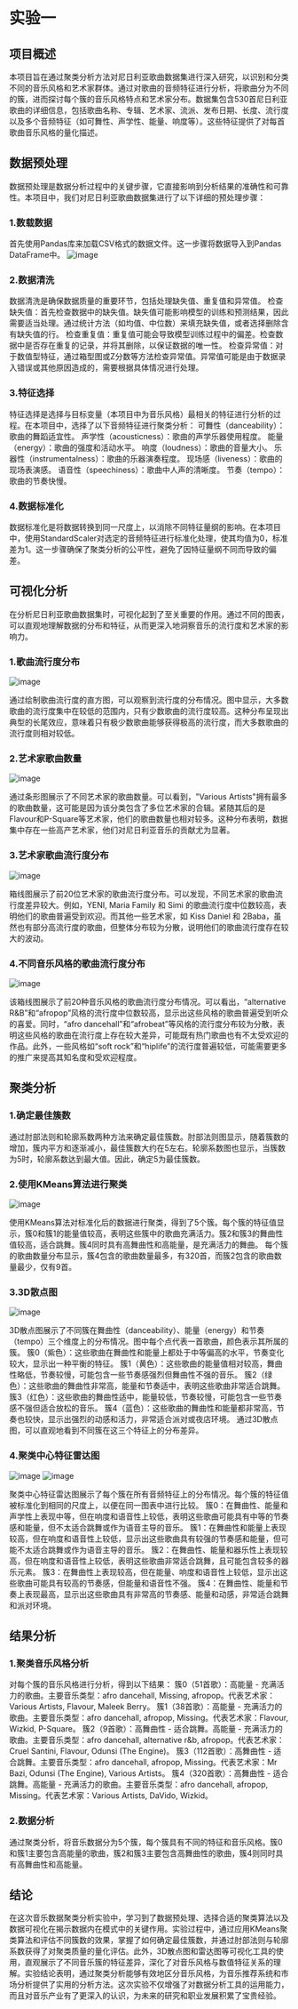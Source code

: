 # 实验一
## 项目概述
本项目旨在通过聚类分析方法对尼日利亚歌曲数据集进行深入研究，以识别和分类不同的音乐风格和艺术家群体。通过对歌曲的音频特征进行分析，将歌曲分为不同的簇，进而探讨每个簇的音乐风格特点和艺术家分布。数据集包含530首尼日利亚歌曲的详细信息，包括歌曲名称、专辑、艺术家、流派、发布日期、长度、流行度以及多个音频特征（如可舞性、声学性、能量、响度等）。这些特征提供了对每首歌曲音乐风格的量化描述。
## 数据预处理
数据预处理是数据分析过程中的关键步骤，它直接影响到分析结果的准确性和可靠性。本项目中，我们对尼日利亚歌曲数据集进行了以下详细的预处理步骤：
### 1.数载数据
首先使用Pandas库来加载CSV格式的数据文件。这一步骤将数据导入到Pandas DataFrame中。
![image](https://github.com/user-attachments/assets/6574491b-e43b-41e4-9be9-a104d9577f56)

### 2.数据清洗
数据清洗是确保数据质量的重要环节，包括处理缺失值、重复值和异常值。
检查缺失值：首先检查数据中的缺失值。缺失值可能影响模型的训练和预测结果，因此需要适当处理。通过统计方法（如均值、中位数）来填充缺失值，或者选择删除含有缺失值的行。
检查重复值：重复值可能会导致模型训练过程中的偏差。检查数据中是否存在重复的记录，并将其删除，以保证数据的唯一性。
检查异常值：对于数值型特征，通过箱型图或Z分数等方法检查异常值。异常值可能是由于数据录入错误或其他原因造成的，需要根据具体情况进行处理。
### 3.特征选择
特征选择是选择与目标变量（本项目中为音乐风格）最相关的特征进行分析的过程。在本项目中，选择了以下音频特征进行聚类分析：
可舞性（danceability）：歌曲的舞蹈适宜性。
声学性（acousticness）：歌曲的声学乐器使用程度。
能量（energy）：歌曲的强度和活动水平。
响度（loudness）：歌曲的音量大小。
乐器性（instrumentalness）：歌曲的乐器演奏程度。
现场感（liveness）：歌曲的现场表演感。
语音性（speechiness）：歌曲中人声的清晰度。
节奏（tempo）：歌曲的节奏快慢。
### 4.数据标准化
数据标准化是将数据转换到同一尺度上，以消除不同特征量纲的影响。在本项目中，使用StandardScaler对选定的音频特征进行标准化处理，使其均值为0，标准差为1。这一步骤确保了聚类分析的公平性，避免了因特征量纲不同而导致的偏差。
## 可视化分析
在分析尼日利亚歌曲数据集时，可视化起到了至关重要的作用。通过不同的图表，可以直观地理解数据的分布和特征，从而更深入地洞察音乐的流行度和艺术家的影响力。
### 1.歌曲流行度分布
![image](https://github.com/user-attachments/assets/7b034a86-ceb5-4c33-a088-9f9061278646)

通过绘制歌曲流行度的直方图，可以观察到流行度的分布情况。图中显示，大多数歌曲的流行度集中在较低的范围内，只有少数歌曲的流行度较高。这种分布呈现出典型的长尾效应，意味着只有极少数歌曲能够获得极高的流行度，而大多数歌曲的流行度则相对较低。
### 2.艺术家歌曲数量
![image](https://github.com/user-attachments/assets/18d72ce2-32b6-4ad3-bc33-28e5fe277b0b)

通过条形图展示了不同艺术家的歌曲数量。可以看到，"Various Artists"拥有最多的歌曲数量，这可能是因为该分类包含了多位艺术家的合辑。紧随其后的是Flavour和P-Square等艺术家，他们的歌曲数量也相对较多。这种分布表明，数据集中存在一些高产艺术家，他们对尼日利亚音乐的贡献尤为显著。
### 3.艺术家歌曲流行度分布
![image](https://github.com/user-attachments/assets/895b6fa2-f2c6-4773-aca7-1ed459f64bcf)


箱线图展示了前20位艺术家的歌曲流行度分布。可以发现，不同艺术家的歌曲流行度差异较大。例如，YENI, Maria Family 和 Simi 的歌曲流行度中位数较高，表明他们的歌曲普遍受到欢迎。而其他一些艺术家，如 Kiss Daniel 和 2Baba，虽然也有部分高流行度的歌曲，但整体分布较为分散，说明他们的歌曲流行度存在较大的波动。
### 4.不同音乐风格的歌曲流行度分布
![image](https://github.com/user-attachments/assets/91f9ce76-4c8f-4f3b-953f-f25ab74a63b4)

该箱线图展示了前20种音乐风格的歌曲流行度分布情况。可以看出，“alternative R&B”和“afropop”风格的流行度中位数较高，显示出这些风格的歌曲普遍受到听众的喜爱。同时，“afro dancehall”和“afrobeat”等风格的流行度分布较为分散，表明这些风格的歌曲在流行度上存在较大差异，可能既有热门歌曲也有不太受欢迎的作品。此外，一些风格如“soft rock”和“hiplife”的流行度普遍较低，可能需要更多的推广来提高其知名度和受欢迎程度。
## 聚类分析
### 1.确定最佳簇数
通过肘部法则和轮廓系数两种方法来确定最佳簇数。肘部法则图显示，随着簇数的增加，簇内平方和逐渐减小，最佳簇数大约在5左右。轮廓系数图也显示，当簇数为5时，轮廓系数达到最大值。因此，确定5为最佳簇数。

### 2.使用KMeans算法进行聚类
![image](https://github.com/user-attachments/assets/054a02f7-428d-4c75-92e0-e9eefb135903)

使用KMeans算法对标准化后的数据进行聚类，得到了5个簇。每个簇的特征值显示，簇0和簇1的能量值较高，表明这些簇中的歌曲充满活力。簇2和簇3的舞曲性值较高，适合跳舞。簇4同时具有高舞曲性和高能量，是充满活力的舞曲。
每个簇的歌曲数量分布显示，簇4包含的歌曲数量最多，有320首，而簇2包含的歌曲数量最少，仅有9首。
### 3.3D散点图
![image](https://github.com/user-attachments/assets/2b2ead47-b09e-412d-b98f-7608caa861c8)

3D散点图展示了不同簇在舞曲性（danceability）、能量（energy）和节奏（tempo）三个维度上的分布情况。图中每个点代表一首歌曲，颜色表示其所属的簇。
簇0（紫色）：这些歌曲在舞曲性和能量上都处于中等偏高的水平，节奏变化较大，显示出一种平衡的特征。
簇1（黄色）：这些歌曲的能量值相对较高，舞曲性略低，节奏较慢，可能包含一些节奏感强烈但舞曲性不强的音乐。
簇2（绿色）：这些歌曲的舞曲性非常高，能量和节奏适中，表明这些歌曲非常适合跳舞。
簇3（红色）：这些歌曲的舞曲性适中，能量较低，节奏较慢，可能包含一些节奏感不强但适合放松的音乐。
簇4（蓝色）：这些歌曲的舞曲性和能量都非常高，节奏也较快，显示出强烈的动感和活力，非常适合派对或夜店环境。
通过3D散点图，可以直观地看到不同簇在这三个特征上的分布差异。
### 4.聚类中心特征雷达图
![image](https://github.com/user-attachments/assets/6ada7580-f8f5-457a-a518-bffb121cf296)
![image](https://github.com/user-attachments/assets/d613e117-6f0c-40eb-bfbd-9734aca20a1b)

聚类中心特征雷达图展示了每个簇在所有音频特征上的分布情况。每个簇的特征值被标准化到相同的尺度上，以便在同一图表中进行比较。
簇0：在舞曲性、能量和声学性上表现中等，但在响度和语音性上较低，表明这些歌曲可能具有中等的节奏感和能量，但不太适合跳舞或作为语音主导的音乐。
簇1：在舞曲性和能量上表现较高，但在响度和语音性上较低，显示出这些歌曲具有较强的节奏感和能量，但可能不太适合跳舞或作为语音主导的音乐。
簇2：在舞曲性、能量和器乐性上表现较高，但在响度和语音性上较低，表明这些歌曲非常适合跳舞，且可能包含较多的器乐元素。
簇3：在舞曲性上表现较高，但在能量、响度和语音性上较低，显示出这些歌曲可能具有较高的节奏感，但能量和语音性不强。
簇4：在舞曲性、能量和节奏上表现最高，显示出这些歌曲具有非常高的节奏感、能量和动感，非常适合跳舞和派对环境。
## 结果分析
### 1.聚类音乐风格分析
对每个簇的音乐风格进行分析，得到以下结果：
簇0（51首歌）：高能量 - 充满活力的歌曲。主要音乐类型：afro dancehall, Missing, afropop。代表艺术家：Various Artists, Flavour, Maleek Berry。
簇1（38首歌）：高能量 - 充满活力的歌曲。主要音乐类型：afro dancehall, afropop, Missing。代表艺术家：Flavour, Wizkid, P-Square。
簇2（9首歌）：高舞曲性 - 适合跳舞。高能量 - 充满活力的歌曲。主要音乐类型：afro dancehall, alternative r&b, afropop。代表艺术家：Cruel Santini, Flavour, Odunsi (The Engine)。
簇3（112首歌）：高舞曲性 - 适合跳舞。主要音乐类型：afro dancehall, afropop, Missing。代表艺术家：Mr Bazi, Odunsi (The Engine), Various Artists。
簇4（320首歌）：高舞曲性 - 适合跳舞。高能量 - 充满活力的歌曲。主要音乐类型：afro dancehall, afropop, Missing。代表艺术家：Various Artists, DaVido, Wizkid。
### 2.数据分析
通过聚类分析，将音乐数据分为5个簇，每个簇具有不同的特征和音乐风格。簇0和簇1主要包含高能量的歌曲，簇2和簇3主要包含高舞曲性的歌曲，簇4则同时具有高舞曲性和高能量。
## 结论
在这次音乐数据聚类分析实验中，学习到了数据预处理、选择合适的聚类算法以及数据可视化在揭示数据内在模式中的关键作用。实验过程中，通过应用KMeans聚类算法和评估不同簇数的效果，掌握了如何确定最佳簇数，并通过肘部法则与轮廓系数获得了对聚类质量的量化评估。此外，3D散点图和雷达图等可视化工具的使用，直观展示了不同音乐簇的特征差异，深化了对音乐风格与数值特征关系的理解。实验结论表明，通过聚类分析能够有效地区分音乐风格，为音乐推荐系统和市场分析提供了实用的分析方法。这次实验不仅增强了对数据分析工具的运用能力，而且对音乐产业有了更深入的认识，为未来的研究和职业发展积累了宝贵经验。
